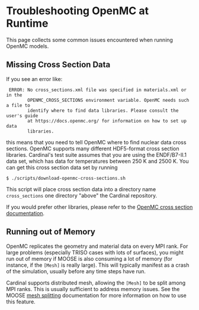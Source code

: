 # Troubleshooting OpenMC at Runtime

This page collects some common issues encountered when running OpenMC
models.

## Missing Cross Section Data

If you see an error like:

```
 ERROR: No cross_sections.xml file was specified in materials.xml or in the
        OPENMC_CROSS_SECTIONS environment variable. OpenMC needs such a file to
        identify where to find data libraries. Please consult the user's guide
        at https://docs.openmc.org/ for information on how to set up data
        libraries.
```

this means that you need to tell OpenMC where to find nuclear data cross sections.
OpenMC supports many different HDF5-format cross section
libraries. Cardinal's test suite assumes that you are using the ENDF/B7-II.1 data set,
which has data for temperatures between 250 K and 2500 K.
You can get this cross section data set by running

```
$ ./scripts/download-openmc-cross-sections.sh
```

This script will place cross section data into a directory
name `cross_sections` one directory "above" the Cardinal repository.

If you would prefer other libraries, please refer to the
[OpenMC cross section documentation](https://docs.openmc.org/en/stable/usersguide/cross_sections.html).

## Running out of Memory

OpenMC replicates the geometry and material data on every MPI rank. For large problems
(especially TRISO cases with lots of surfaces), you might run out of memory if MOOSE is
also consuming a lot of memory (for instance, if the `[Mesh]` is really large). This will
typically manifest as a crash of the simulation, usually before any time steps have run.

Cardinal supports distributed mesh, allowing the `[Mesh]` to be split among MPI ranks.
This is usually sufficient to address memory issues. See the MOOSE [mesh splitting](https://mooseframework.inl.gov/syntax/Mesh/splitting.html)
documentation for more information on how to use this feature.
